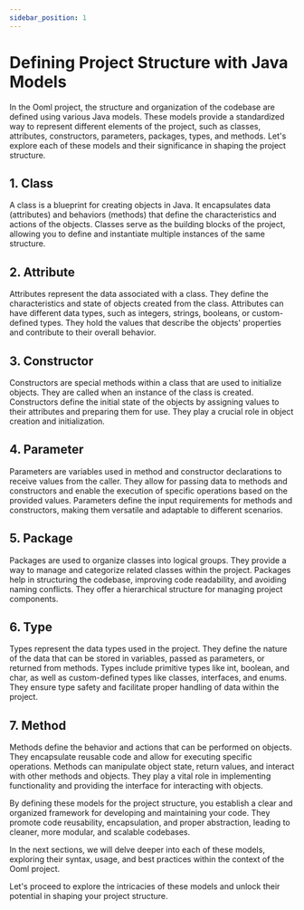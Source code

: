 ```yaml
---
sidebar_position: 1
---
```


# Defining Project Structure with Java Models

In the Ooml project, the structure and organization of the codebase are defined using various Java models. These models
provide a standardized way to represent different elements of the project, such as classes, attributes, constructors,
parameters, packages, types, and methods. Let's explore each of these models and their significance in shaping the
project structure.

## 1. Class

A class is a blueprint for creating objects in Java. It encapsulates data (attributes) and behaviors (methods) that
define the characteristics and actions of the objects. Classes serve as the building blocks of the project, allowing you
to define and instantiate multiple instances of the same structure.

## 2. Attribute

Attributes represent the data associated with a class. They define the characteristics and state of objects created from
the class. Attributes can have different data types, such as integers, strings, booleans, or custom-defined types. They
hold the values that describe the objects' properties and contribute to their overall behavior.

## 3. Constructor

Constructors are special methods within a class that are used to initialize objects. They are called when an instance of
the class is created. Constructors define the initial state of the objects by assigning values to their attributes and
preparing them for use. They play a crucial role in object creation and initialization.

## 4. Parameter

Parameters are variables used in method and constructor declarations to receive values from the caller. They allow for
passing data to methods and constructors and enable the execution of specific operations based on the provided values.
Parameters define the input requirements for methods and constructors, making them versatile and adaptable to different
scenarios.

## 5. Package

Packages are used to organize classes into logical groups. They provide a way to manage and categorize related classes
within the project. Packages help in structuring the codebase, improving code readability, and avoiding naming
conflicts. They offer a hierarchical structure for managing project components.

## 6. Type

Types represent the data types used in the project. They define the nature of the data that can be stored in variables,
passed as parameters, or returned from methods. Types include primitive types like int, boolean, and char, as well as
custom-defined types like classes, interfaces, and enums. They ensure type safety and facilitate proper handling of data
within the project.

## 7. Method

Methods define the behavior and actions that can be performed on objects. They encapsulate reusable code and allow for
executing specific operations. Methods can manipulate object state, return values, and interact with other methods and
objects. They play a vital role in implementing functionality and providing the interface for interacting with objects.

By defining these models for the project structure, you establish a clear and organized framework for developing and
maintaining your code. They promote code reusability, encapsulation, and proper abstraction, leading to cleaner, more
modular, and scalable codebases.

In the next sections, we will delve deeper into each of these models, exploring their syntax, usage, and best practices
within the context of the Ooml project.

Let's proceed to explore the intricacies of these models and unlock their potential in shaping your project structure.
